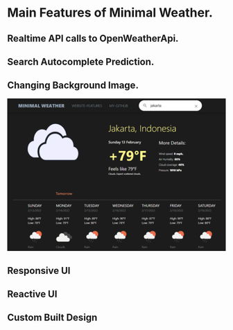 # Main Features of Minimal Weather.

## Realtime API calls to OpenWeatherApi.


## Search Autocomplete Prediction.


## Changing Background Image.
![Alt text](/src/assets/ex1.png?raw=true "Title")
## Responsive UI

## Reactive UI
## Custom Built Design
